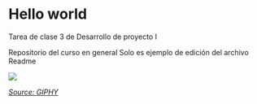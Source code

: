 # Hello world
Tarea de clase 3 de Desarrollo de proyecto I

Repositorio del curso en general
Solo es ejemplo de edición del archivo Readme

![](https://giphy.com/gifs/news-march-on-washington-1963-IArfvsrvQt5JF4KPhR)

*[Source: GIPHY](https://giphy.com/gifs/news-march-on-washington-1963-IArfvsrvQt5JF4KPhR)*

